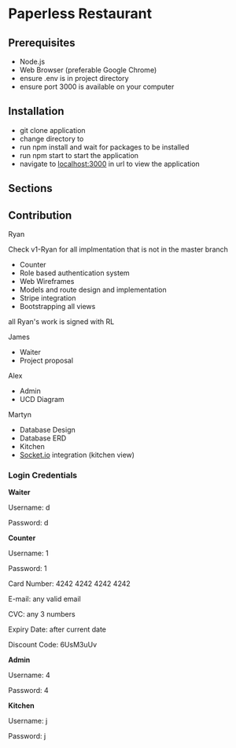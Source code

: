 # Paperless Restaurant

## Prerequisites

- Node.js
- Web Browser (preferable Google Chrome)
- ensure .env is in project directory
- ensure port 3000 is available on your computer

## Installation

- git clone application
- change directory to
- run npm install and wait for packages to be installed
- run npm start to start the application
- navigate to [localhost:3000](http://localhost:3000) in url to view the application

## Sections

## Contribution

Ryan

Check v1-Ryan for all implmentation that is not in the master branch


- Counter
- Role based authentication system
- Web Wireframes
- Models and route design and implementation
- Stripe integration
- Bootstrapping all views

all Ryan's work is signed with RL

James

- Waiter
- Project proposal

Alex

- Admin
- UCD Diagram

Martyn

- Database Design
- Database ERD
- Kitchen
- [Socket.io](http://socket.io) integration (kitchen view)

### Login Credentials

**Waiter**

Username: d

Password: d

**Counter**

Username: 1

Password: 1

Card Number: 4242 4242 4242 4242

E-mail: any valid email

CVC: any 3 numbers

Expiry Date: after current date

Discount Code: 6UsM3uUv


**Admin**

Username:  4

Password: 4

**Kitchen**

Username: j

Password: j

##
